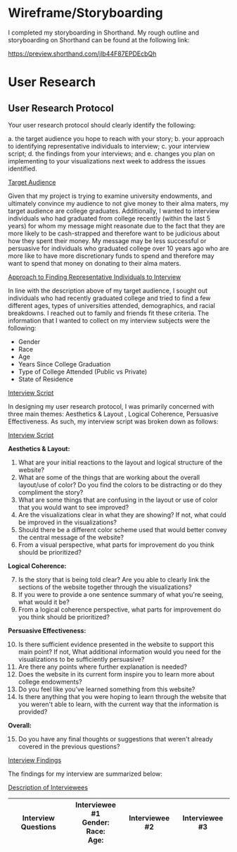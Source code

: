 # Wireframe/Storyboarding

I completed my storyboarding in Shorthand. My rough outline and storyboarding on Shorthand can be found at the following link: 


<script src="https://carnegiemellon.shorthandstories.com/don-t-donate-to-your-alma-mater-an-exploration-of-university-endowments/embed.js"></script>

https://preview.shorthand.com/jlb44F87EPDEcbQh




# User Research

## User Research Protocol


Your user research protocol should clearly identify the following: 

a. the target audience you hope to reach with your story; 
b. your approach to identifying representative individuals to interview; 
c. your interview script; 
d. the findings from your interviews; and 
e. changes you plan on implementing to your visualizations next week to address the issues identified. 


<u> Target Audience </u>

Given that my project is trying to examine university endowments, and ultimately convince my audience to not give money to their alma maters, my target audience are college graduates. Additionally, I wanted to interview individuals who had graduated from college recently  (within the last 5 years) for whom my message might reasonate due to the fact that they are more likely to be cash-strapped and therefore want to be judicious about how they spent their money. My message may be less successful or persuasive for individuals who graduated college over 10 years ago who are more like to have more discretionary funds to spend and therefore may want to spend that money on donating to their alma maters.


<u> Approach to Finding Representative Individuals to Interview </u>

In line with the description above of my target audience, I sought out individuals who had recently graduated college and tried to find a few different ages, types of universities attended, demographics, and racial breakdowns. I reached out to family and friends fit these criteria. The information that I wanted to collect on my interview subjects were the following:

- Gender
- Race
- Age
- Years Since College Graduation 
- Type of College Attended (Public vs Private)
- State of Residence 
  
 
<u> Interview Script </u>

In designing my user research protocol, I was primarily concerned with three main themes: Aesthetics & Layout , Logical Coherence, Persuasive Effectiveness. As such, my interview script was broken down as follows:

<u> Interview Script </u>

**Aesthetics & Layout:**

1. What are your initial reactions to the layout and logical structure of the website?
2. What are some of the things that are working about the overall layout/use of color? Do you find the colors to be distracting or do they compliment the story?
3. What are some things that are confusing in the layout or use of color that you would want to see improved?
4. Are the visualizations clear in what they are showing? If not, what could be improved in the visualizations?
5. Should there be a different color scheme used that would better convey the central message of the website?
6. From a visual perspective, what parts for improvement do you think should be prioritized?

**Logical Coherence:**

7. Is the story that is being told clear? Are you able to clearly link the sections of the website together through the visualizations?
8. If you were to provide a one sentence summary of what you're seeing, what would it be?
9. From a logical coherence perspective, what parts for improvement do you think should be prioritized?

**Persuasive Effectiveness:** 

10. Is there sufficient evidence presented in the website to support this main point? If not, What additional information would you need for the visualizations to be sufficiently persuasive?
11. Are there any points where further explanation is needed?
12. Does the website in its current form inspire you to learn more about college endowments?
13. Do you feel like you’ve learned something from this website? 
14. Is there anything that you were hoping to learn through the website that you weren't able to learn, with the current way that the information is provided?

**Overall:**

15. Do you have any final thoughts or suggestions that weren't already covered in the previous questions?

  
 
<u> Interview Findings  </u>

The findings for my interview are summarized below:
  


<u> Description of Interviewees </u>

| Interview Questions| Interviewee #1 <br> Gender:  <br> Race:  <br> Age:  <br> | Interviewee #2 | Interviewee #3 |
| --------- | -------------- | -------------- |  ------------- |


